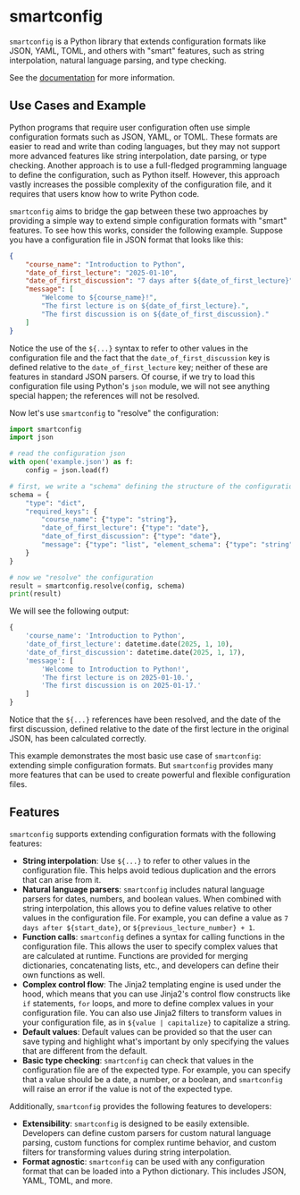 # smartconfig

`smartconfig` is a Python library that extends configuration formats like JSON,
YAML, TOML, and others with "smart" features, such as string interpolation,
natural language parsing, and type checking.

See the [documentation](https://eldridgejm.github.io/smartconfig/) for more information.

## Use Cases and Example

Python programs that require user configuration often use simple configuration formats such as JSON, YAML, or TOML. These formats are easier to read and write than coding languages, but they may not support more advanced features like string interpolation, date parsing, or type checking. Another approach is to use a full-fledged programming language to define the configuration, such as Python itself. However, this approach vastly increases the possible complexity of the configuration file, and it requires that users know how to write Python code.

`smartconfig` aims to bridge the gap between these two approaches by providing a simple way to extend simple configuration formats with "smart" features. To see how this works, consider the following example. Suppose you have a configuration file in JSON format that looks like this:

```json
{
    "course_name": "Introduction to Python",
    "date_of_first_lecture": "2025-01-10",
    "date_of_first_discussion": "7 days after ${date_of_first_lecture}",
    "message": [
        "Welcome to ${course_name}!",
        "The first lecture is on ${date_of_first_lecture}.",
        "The first discussion is on ${date_of_first_discussion}."
    ]
}
```

Notice the use of the `${...}` syntax to refer to other values in the configuration file and the fact that the `date_of_first_discussion` key is defined relative to the `date_of_first_lecture` key; neither of these are features in standard JSON parsers. Of course, if we try to load this configuration file using Python's `json` module, we will not see anything special happen; the references will not be resolved.

Now let's use `smartconfig` to "resolve" the configuration:

```python
import smartconfig
import json

# read the configuration json
with open('example.json') as f:
    config = json.load(f)

# first, we write a "schema" defining the structure of the configuration
schema = {
    "type": "dict",
    "required_keys": {
        "course_name": {"type": "string"},
        "date_of_first_lecture": {"type": "date"},
        "date_of_first_discussion": {"type": "date"},
        "message": {"type": "list", "element_schema": {"type": "string"}}
    }
}

# now we "resolve" the configuration
result = smartconfig.resolve(config, schema)
print(result)
```

We will see the following output:

```python
{
    'course_name': 'Introduction to Python',
    'date_of_first_lecture': datetime.date(2025, 1, 10),
    'date_of_first_discussion': datetime.date(2025, 1, 17),
    'message': [
        'Welcome to Introduction to Python!',
        'The first lecture is on 2025-01-10.',
        'The first discussion is on 2025-01-17.'
    ]
}
```

Notice that the `${...}` references have been resolved, and the date of the first discussion, defined relative to the date of the first lecture in the original JSON, has been calculated correctly.

This example demonstrates the most basic use case of `smartconfig`: extending simple configuration formats. But `smartconfig` provides many more features that can be used to create powerful and flexible configuration files.

## Features

`smartconfig` supports extending configuration formats with the following features:

- **String interpolation**: Use `${...}` to refer to other values in the configuration file. This helps avoid tedious duplication and the errors that can arise from it.
- **Natural language parsers**: `smartconfig` includes natural language parsers for dates, numbers, and boolean values. When combined with string interpolation, this allows you to define values relative to other values in the configuration file. For example, you can define a value as `7 days after ${start_date}`, or `${previous_lecture_number} + 1`.
- **Function calls**: `smartconfig` defines a syntax for calling functions in the configuration file. This allows the user to specify complex values that are calculated at runtime. Functions are provided for merging dictionaries, concatenating lists, etc., and developers can define their own functions as well.
- **Complex control flow**: The Jinja2 templating engine is used under the hood, which means that you can use Jinja2's control flow constructs like `if` statements, `for` loops, and more to define complex values in your configuration file. You can also use Jinja2 filters to transform values in your configuration file, as in `${value | capitalize}` to capitalize a string.
- **Default values**: Default values can be provided so that the user can save typing and highlight what's important by only specifying the values that are different from the default.
- **Basic type checking**: `smartconfig` can check that values in the configuration file are of the expected type. For example, you can specify that a value should be a date, a number, or a boolean, and `smartconfig` will raise an error if the value is not of the expected type.

Additionally, `smartconfig` provides the following features to developers:

- **Extensibility**: `smartconfig` is designed to be easily extensible. Developers can define custom parsers for custom natural language parsing, custom functions for complex runtime behavior, and custom filters for transforming values during string interpolation.
- **Format agnostic**: `smartconfig` can be used with any configuration format that can be loaded into a Python dictionary. This includes JSON, YAML, TOML, and more.
